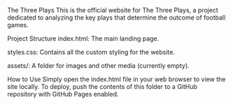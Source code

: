 The Three Plays
This is the official website for The Three Plays, a project dedicated to analyzing the key plays that determine the outcome of football games.

Project Structure
index.html: The main landing page.

styles.css: Contains all the custom styling for the website.

assets/: A folder for images and other media (currently empty).

How to Use
Simply open the index.html file in your web browser to view the site locally. To deploy, push the contents of this folder to a GitHub repository with GitHub Pages enabled.
